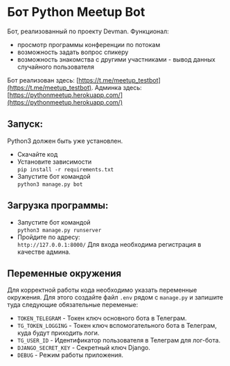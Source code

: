 # Бот Python Meetup Bot

Бот, реализованный по проекту Devman. Функционал:
* просмотр программы конференции по потокам
* возможность задать вопрос спикеру
* возможность знакомства с другими участниками - вывод данных случайного пользователя

Бот реализован здесь: [https://t.me/meetup_testbot](https://t.me/meetup_testbot).
Админка здесь: [https://pythonmeetup.herokuapp.com/](https://pythonmeetup.herokuapp.com/)

## Запуск:

Python3 должен быть уже установлен.
* Скачайте код
* Установите зависимости  
```pip install -r requirements.txt```
* Запустите бот командой  
```python3 manage.py bot```

## Загрузка программы:

* Запустите бот командой  
```python3 manage.py runserver```
* Пройдите по адресу:  
```http://127.0.0.1:8000/```
Для входа необходима регистрация в качестве админа.

## Переменные окружения

Для корректной работы кода необходимо указать переменные окружения. Для этого создайте файл `.env` рядом с `manage.py` и запишите туда следующие обязательные переменые:
* `TOKEN_TELEGRAM` - Токен ключ основного бота в Телеграм.
* `TG_TOKEN_LOGGING` - Токен ключ вспомогательного бота в Телеграм, куда будут приходить логи.
* `TG_USER_ID` - Идентификатор пользователя в Телеграм для лог-бота.
* `DJANGO_SECRET_KEY` - Секретный ключ Django.
* `DEBUG` - Режим работы приложения.